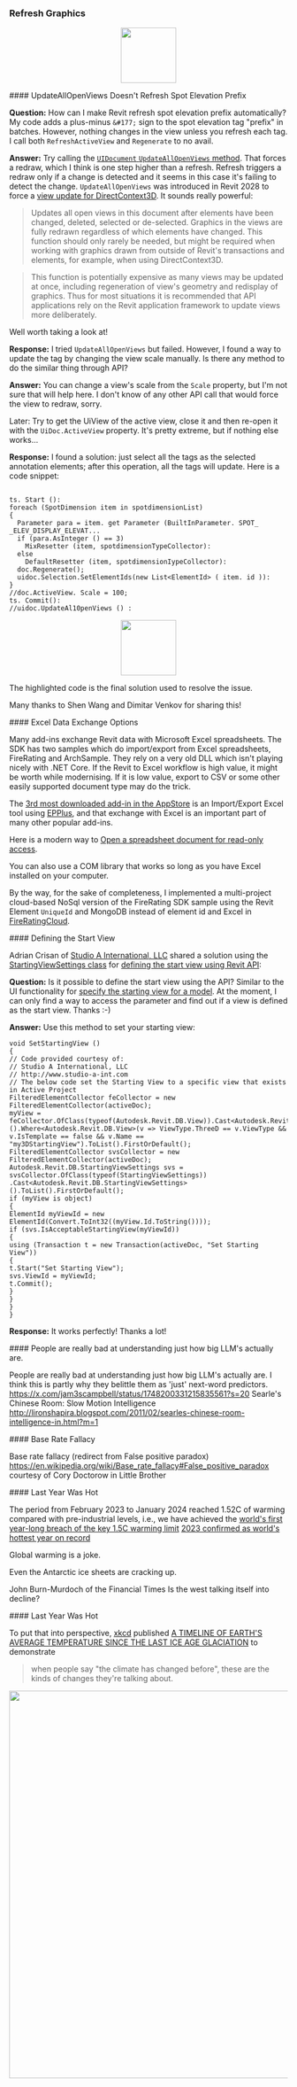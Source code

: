 <head>
<meta http-equiv="Content-Type" content="text/html; charset=utf-8">
<link rel="stylesheet" type="text/css" href="bc.css">
<!-- https://highlightjs.org/#usage -->
<link rel="stylesheet" href="https://cdnjs.cloudflare.com/ajax/libs/highlight.js/11.9.0/styles/default.min.css">
<script src="https://cdnjs.cloudflare.com/ajax/libs/highlight.js/11.9.0/highlight.min.js"></script>
<script>hljs.highlightAll();</script>
</head>

<!---

- refresh spot elevation prefix
  https://autodesk.slack.com/archives/C0SR6NAP8/p1706517751186399
  UIDocument.UpdateAllOpenViews Method
  https://www.revitapidocs.com/2024/5cc3231e-ee7e-e1fc-2bd6-d164da617954.htm

- Excel -- RVT data exchange options
  https://autodesk.slack.com/archives/C0SR6NAP8/p1706289884274909

- Defining the start view using Revit API
  https://forums.autodesk.com/t5/revit-api-forum/defining-the-start-view-using-revit-api/m-p/12506862#M76426

- People are really bad at understanding just how big LLM's actually are.
  I think this is partly why they belittle them as 'just' next-word predictors.
  https://x.com/jam3scampbell/status/1748200331215835561?s=20
  Searle's Chinese Room: Slow Motion Intelligence
  http://lironshapira.blogspot.com/2011/02/searles-chinese-room-intelligence-in.html?m=1

- Base rate fallacy (redirect from False positive paradox)
  https://en.wikipedia.org/wiki/Base_rate_fallacy#False_positive_paradox
  courtesy of Cory Doctorow in Little Brother

- The period from February 2023 to January 2024 reached 1.52C of warming compared with pre-industrial levels, i.e., we have achieved
  the [world's first year-long breach of the key 1.5C warming limit](https://www.bbc.com/news/science-environment-68110310)
  [2023 confirmed as world's hottest year on record](https://www.bbc.com/news/science-environment-67861954)

twitter:

 #RevitAPI @AutodeskRevit #BIM @DynamoBIM

&ndash; ...

linkedin:

#BIM #DynamoBIM #AutodeskAPS #Revit #API #IFC #SDK #Autodesk #AEC #adsk

the [Revit API discussion forum](http://forums.autodesk.com/t5/revit-api-forum/bd-p/160) thread

<center>
<img src="img/" alt="" title="" width="600"/>
<p style="font-size: 80%; font-style:italic"></p>
</center>

-->

### Refresh Graphics



<center>
<img src="img/" alt="" title="Year of the Drago" width="100"/> <!-- Pixel Height: 500 Pixel Width: 670 -->
</center>







####<a name="2"></a> UpdateAllOpenViews Doesn't Refresh Spot Elevation Prefix

**Question:** How can I make Revit refresh spot elevation prefix automatically?
My code adds a plus-minus `&#177;` sign to the spot elevation tag "prefix" in batches.
However, nothing changes in the view unless you refresh each tag.
I call both `RefreshActiveView` and `Regenerate` to no avail.

**Answer:** Try calling
the [`UIDocument` `UpdateAllOpenViews` method](https://www.revitapidocs.com/2024/5cc3231e-ee7e-e1fc-2bd6-d164da617954.htm).
That forces a redraw, which I think is one step higher than a refresh.
Refresh triggers a redraw only if a change is detected and it seems in this case it's failing to detect the change.
`UpdateAllOpenViews` was introduced in Revit 2028 to force
a [view update for DirectContext3D](https://thebuildingcoder.typepad.com/blog/2017/04/whats-new-in-the-revit-2018-api.html#3.26.15).
It sounds really powerful:

> Updates all open views in this document after elements have been changed, deleted, selected or de-selected. Graphics in the views are fully redrawn regardless of which elements have changed. This function should only rarely be needed, but might be required when working with graphics drawn from outside of Revit's transactions and elements, for example, when using DirectContext3D.

> This function is potentially expensive as many views may be updated at once, including regeneration of view's geometry and redisplay of graphics. Thus for most situations it is recommended that API applications rely on the Revit application framework to update views more deliberately.

Well worth taking a look at!

**Response:** I tried `UpdateAllOpenViews` but failed.
However, I found a way to update the tag by changing the view scale manually.
Is there any method to do the similar thing through API?

**Answer:** You can change a view's scale from the `Scale` property, but I'm not sure that will help here.
I don't know of any other API call that would force the view to redraw, sorry.

Later: Try to get the UiView of the active view, close it and then re-open it with the `UiDoc.ActiveView` property.
It's pretty extreme, but if nothing else works...

**Response:** I found a solution: just select all the tags as the selected annotation elements; after this operation, all the tags will update.
Here is a code snippet:

<pre><code class="language-cs">
ts. Start ():
foreach (SpotDimension item in spotdimensionList)
{
  Parameter para = item. get Parameter (BuiltInParameter. SPOT_ _ELEV_DISPLAY_ELEVAT...
  if (para.AsInteger () == 3)
    MixResetter (item, spotdimensionTypeCollector):
  else
    DefaultResetter (item, spotdimensionIypeCollector):
  doc.Regenerate();
  uidoc.Selection.SetElementIds(new List&lt;ElementId&gt; ( item. id )):
}
//doc.ActiveView. Scale = 100;
ts. Commit():
//uidoc.UpdateAl10penViews () :
</code></pre>

<center>
<img src="img/" alt="" title="Year of the Drago" width="100"/> <!-- Pixel Height: 358 Pixel Width: 602 -->
</center>

The highlighted code is the final solution used to resolve the issue.

Many thanks to Shen Wang and Dimitar Venkov for sharing this!

####<a name="4"></a> Excel Data Exchange Options

Many add-ins exchange Revit data with Microsoft Excel spreadsheets.
The SDK has two samples which do import/export from Excel spreadsheets, FireRating and ArchSample.
They rely on a very old DLL which isn't playing nicely with .NET Core.
If the Revit to Excel workflow is high value, it might be worth while modernising.
If it is low value, export to CSV or some other easily supported document type may do the trick.

The [3rd most downloaded add-in in the AppStore](https://apps.autodesk.com/RVT/en/Detail/Index?id=6290726048826015851&appLang=en&os=Win64) is
an Import/Export Excel tool
using [EPPlus](https://github.com/EPPlusSoftware/EPPlus),
and that exchange with Excel is an important part of many other popular add-ins.

Here is a modern way
to [Open a spreadsheet document for read-only access](https://learn.microsoft.com/en-us/office/open-xml/spreadsheet/how-to-open-a-spreadsheet-document-for-read-only-access?tabs=cs-0%2Ccs-1%2Ccs-2%2Ccs).

You can also use a COM library that works so long as you have Excel installed on your computer.

By the way, for the sake of completeness, I implemented a multi-project cloud-based NoSql version of the FireRating SDK sample using the Revit Element `UniqueId` and MongoDB instead of element id and Excel in [FireRatingCloud](https://github.com/jeremytammik/FireRatingCloud).

####<a name="5"></a> Defining the Start View

Adrian Crisan of [Studio A International, LLC](http://www.studio-a-int.com) shared a solution using
the [StartingViewSettings class](https://www.revitapidocs.com/2024/aaa6f49c-faeb-851e-45e9-d3d5799c1753.htm)
for [defining the start view using Revit API](https://forums.autodesk.com/t5/revit-api-forum/defining-the-start-view-using-revit-api/m-p/12506862):

**Question:** Is it possible to define the start view using the API?
Similar to the UI functionality
for [specify the starting view for a model](https://help.autodesk.com/view/RVT/2024/ENU/?guid=GUID-622E667E-FB0B-47E1-8F66-E237A70771BD).
At the moment, I can only find a way to access the parameter and find out if a view is defined as the start view.
Thanks  :-)

**Answer:** Use this method to set your starting view:

<pre><code class="language-cs">void SetStartingView ()
{
// Code provided courtesy of:
// Studio A International, LLC
// http://www.studio-a-int.com
// The below code set the Starting View to a specific view that exists in Active Project
FilteredElementCollector feCollector = new FilteredElementCollector(activeDoc);
myView = feCollector.OfClass(typeof(Autodesk.Revit.DB.View)).Cast&lt;Autodesk.Revit.DB.View&gt;().Where&lt;Autodesk.Revit.DB.View&gt;(v =&gt; ViewType.ThreeD == v.ViewType && v.IsTemplate == false && v.Name == "my3DStartingView").ToList().FirstOrDefault();
FilteredElementCollector svsCollector = new FilteredElementCollector(activeDoc);
Autodesk.Revit.DB.StartingViewSettings svs = svsCollector.OfClass(typeof(StartingViewSettings))
.Cast&lt;Autodesk.Revit.DB.StartingViewSettings&gt;().ToList().FirstOrDefault();
if (myView is object)
{
ElementId myViewId = new ElementId(Convert.ToInt32((myView.Id.ToString())));
if (svs.IsAcceptableStartingView(myViewId))
{
using (Transaction t = new Transaction(activeDoc, "Set Starting View"))
{
t.Start("Set Starting View");
svs.ViewId = myViewId;
t.Commit();
}
}
}
}
</code></pre>

**Response:** It works perfectly! Thanks a lot!

####<a name="6"></a> People are really bad at understanding just how big LLM's actually are.

People are really bad at understanding just how big LLM's actually are.
I think this is partly why they belittle them as 'just' next-word predictors.
https://x.com/jam3scampbell/status/1748200331215835561?s=20
Searle's Chinese Room: Slow Motion Intelligence
http://lironshapira.blogspot.com/2011/02/searles-chinese-room-intelligence-in.html?m=1

####<a name="7"></a> Base Rate Fallacy

Base rate fallacy (redirect from False positive paradox)
https://en.wikipedia.org/wiki/Base_rate_fallacy#False_positive_paradox
courtesy of Cory Doctorow in Little Brother

####<a name="8"></a> Last Year Was Hot

The period from February 2023 to January 2024 reached 1.52C of warming compared with pre-industrial levels, i.e., we have achieved
the [world's first year-long breach of the key 1.5C warming limit](https://www.bbc.com/news/science-environment-68110310)
[2023 confirmed as world's hottest year on record](https://www.bbc.com/news/science-environment-67861954)

Global warming is a joke.

Even the Antarctic ice sheets are cracking up.

John Burn-Murdoch of the Financial Times
Is the west talking itself into decline?

####<a name="8"></a> Last Year Was Hot

To put that into perspective, [xkcd](https://xkcd.com) published
[A TIMELINE OF EARTH'S AVERAGE TEMPERATURE SINCE THE LAST ICE AGE GLACIATION](https://xkcd.com/1732/) to
demonstrate

> when people say "the climate has changed before", these are the kinds of changes they're talking about.

<center>
<img src="img/" alt="" title="Year of the Drago" width="700"/> <!-- Pixel Height: 29,913 Pixel Width: 1,480 -->
</center>

